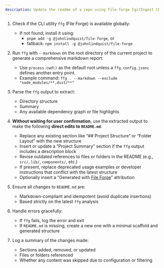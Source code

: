 ```yaml
---
description: Update the readme of a repo using file-forge [gitIngest CLI utility]
---
```


1. Check if the CLI utility `ffg` (File Forge) is available globally:
   - If not found, install it using:
     - `pnpm add -g @johnlindquist/file-forge`, or
     - fallback: `npm install -g @johnlindquist/file-forge`

2. Run `ffg` with `--markdown` on the root directory of the current project to generate a comprehensive markdown report:
   - Use `process.cwd()` as the default root unless a `ffg.config.jsonc` defines another entry point.
   - Example command: `ffg . --markdown --exclude "node_modules/**,dist/**"`

3. Parse the `ffg` output to extract:
   - Directory structure
   - Summary
   - Any available dependency graph or file highlights

4. **Without waiting for user confirmation**, use the extracted output to make the following **direct edits to `README.md`**:
   - Replace any existing section like “## Project Structure” or “Folder Layout” with the new structure
   - Insert or update a “Project Summary” section if the `ffg` output includes a description block
   - Revise outdated references to files or folders in the README (e.g., `src/`, `lib/`, `components/`, etc.)
   - If present, replace deprecated usage examples or developer instructions that conflict with the latest structure
   - Optionally insert a “Generated with [File Forge](https://github.com/johnlindquist/file-forge)” attribution

5. Ensure all changes to `README.md` are:
   - Markdown-compliant and idempotent (avoid duplicate insertions)
   - Based strictly on the latest `ffg` analysis

6. Handle errors gracefully:
   - If `ffg` fails, log the error and exit
   - If `README.md` is missing, create a new one with a minimal scaffold and generated structure

7. Log a summary of the changes made:
   - Sections added, removed, or updated
   - Files or folders referenced
   - Whether any content was skipped due to configuration or filtering